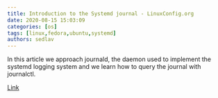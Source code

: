 ```yaml
---
title: Introduction to the Systemd journal - LinuxConfig.org
date: 2020-08-15 15:03:09
categories: [os]
tags: [linux,fedora,ubuntu,systemd]
authors: sedlav
---
```


In this article we approach journald, the daemon used to implement the systemd logging system and we learn how to query the journal with journalctl.

[Link](https://linuxconfig.org/introduction-to-the-systemd-journal)
